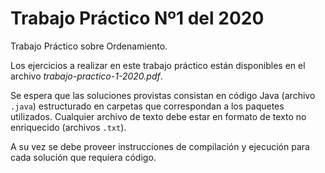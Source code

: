# Trabajo Práctico Nº1 del 2020
Trabajo Práctico sobre Ordenamiento.

Los ejercicios a realizar en este trabajo práctico están disponibles en el archivo *trabajo-practico-1-2020.pdf*.

Se espera que las soluciones provistas consistan en código Java (archivo `.java`) estructurado en carpetas que
correspondan a los paquetes utilizados. Cualquier archivo de texto debe estar en formato de texto no enriquecido
(archivos `.txt`).

A su vez se debe proveer instrucciones de compilación y ejecución para cada solución que requiera código.
